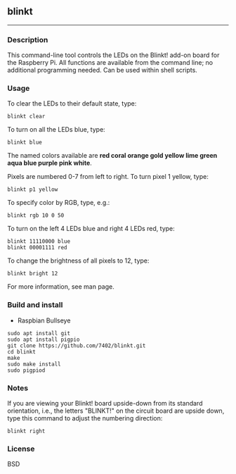 ## blinkt

---

### Description

This command-line tool controls the LEDs on the Blinkt! add-on board for the Raspberry Pi. All functions are available
from the command line; no additional programming needed. Can be used within shell scripts.

### Usage

To clear the LEDs to their default state, type:
```
blinkt clear
```

To turn on all the LEDs blue, type:
```
blinkt blue
```

The named colors available are **red coral orange gold yellow lime green aqua blue purple pink white**.

Pixels are numbered 0-7 from left to right. To turn pixel 1 yellow, type:
```
blinkt p1 yellow
```

To specify color by RGB, type, e.g.:
```
blinkt rgb 10 0 50
```

To turn on the left 4 LEDs blue and right 4 LEDs red, type:
```
blinkt 11110000 blue
blinkt 00001111 red
```

To change the brightness of all pixels to 12, type:
```
blinkt bright 12
```

For more information, see man page.

### Build and install

* Raspbian Bullseye

```
sudo apt install git
sudo apt install pigpio
git clone https://github.com/7402/blinkt.git
cd blinkt
make
sudo make install
sudo pigpiod
```

### Notes

If you are viewing your Blinkt! board upside-down from its standard orientation, i.e., the letters "BLINKT!" on the circuit board are upside down, type this command to adjust the numbering direction:
```
blinkt right
```

### License

BSD
